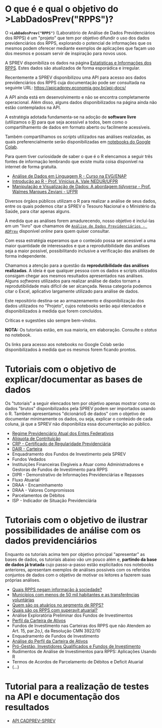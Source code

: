 # **O que é e qual o objetivo do >LabDadosPrev("RPPS")?**

O **`>LabDadosPrev("RPPS")`** (Laboratório de Análise de Dados Previdenciários dos RPPS) é um "projeto" que tem por objetivo difundir o uso dos dados previdenciários dos RPPS, explorando o potencial de informações que os mesmos podem oferecer mediante exemplos de aplicações que façam uso dos mesmos e possam servir de inspiração para novos usos.

A SPREV disponibiliza os dados na página [Estatísticas e Informações dos RPPS](https://www.gov.br/previdencia/pt-br/assuntos/previdencia-no-servico-publico). Estes dados são atualizados de forma esporádica e irregular.

Recentemente a SPREV disponibilizou uma API para acesso aos dados previdenciários dos RPPS cuja documentação pode ser consultada na seguinte URL: https://apicadprev.economia.gov.br/api-docs/

A API ainda está em desenvolvimento e não se encontra completamente operacional. Além disso, alguns dados disponibilizados na página ainda não estão contemplados na API. 

A estratégia adotada fundamenta-se na adoção de **software livre** (utilizamos o [R](https://www.r-project.org/)) para que seja acessível a todos, bem como o compartilhamento de dados em formato aberto ou facilmente acessíveis. 

Também compartilhamos os _scripts_ utilizados nas análises realizadas, as quais preferencialmente serão disponibilizadas em [notebooks do Google Colab](https://colab.research.google.com/notebooks/intro.ipynb). 

Para quem tiver curiosidade de saber o que é o R elencamos a seguir três fontes de informação lembrando que existe muita coisa disponível na internet de forma gratuita.

* [Análise de Dados em Linguagem R - Curso na EVG/ENAP](https://www.escolavirtual.gov.br/curso/325)    
* [Introdução ao R - Prof. Vinícius A. Vale NEDUR/UFPR](https://viniciusavale.com/IntroR/Intro-R.html)
* [Manipulação e Visualização de Dados: A abordagem _tidyverse_ - Prof.  Walmes Marques Zeviani - UFPR](http://leg.ufpr.br/~walmes/cursoR/data-vis/)    

Diversos órgãos públicos utilizam o R para realizar a análise de seus dados, entre os quais podemos citar a SPREV o Tesouro Nacional e o Ministério da Saúde, para citar apenas alguns.

À medida que as análises forem amadurecendo, nosso objetivo é incluí-las em um "livro" que chamamos de [`Análise de Dados Previdenciários - ADPrev`](https://marcosfs2006.github.io/ADPrevBook/) disponível _online_ para quem quiser consultar. 

Com essa estratégia esperamos que o conteúdo possa ser acessivel a uma maior quantidade de interessados e que a reprodutibilidade das análises seja a maior possível, possibilitando inclusive a verificação das análises de forma independente.

Chamamos a atenção para a questão da **reprodutibilidade das análises realizadas**. A ideia é que qualquer pessoa com os dados e scripts utilizados consigam chegar aos mesmos  resultados apresentados nas análises. Alguns _softwares_ utilizados para realizar análise de dados tornam a reprodutibilidade mais difícil de ser alcançada. Nessa categoria podemos citar o Excel, aplicativo largamente utilizado para análise de dados.

Este repositório destina-se ao armazenamento e disponibilização dos dados utilizados no "Projeto", cujos notebooks serão aqui elencados e disponibilizados à medida que forem concluídos.

Críticas e sugestões são sempre bem-vindos. 

**NOTA:** Os tutoriais estão, em sua maioria, em elaboração. Consulte o _status_ no notebook. 

Os links para acesso aos notebooks no Google Colab serão disponibilizados à medida que os mesmos forem ficando prontos.


# Tutoriais com o objetivo de explicar/documentar as bases de dados

Os "tutoriais" a seguir elencados tem por objetivo apenas mostrar como os dados "brutos" disponibilizados pela SPREV podem ser importados usando o R. Também apresentamos  "dicionárioS de dados" com o objetivo de documentar minimamente os dados, ou seja, explicar o conteúdo de cada coluna, já que a SPREV não disponibiliza essa documentação ao público.

* [Regime Previdenciário Atual dos Entes Federativos](https://colab.research.google.com/drive/1hITNSJKR_ujKjz31Y0tr2zkv84gtVHXL?usp=sharing)  
* [Alíquota de Contrituição](https://colab.research.google.com/drive/1OSLxjS4yyrcKqrgkiqQAzSWzO5noUSyU?usp=sharing)
* [CRP - Certificado de Regularidade Previdenciária](https://colab.research.google.com/drive/1UVovo2YxM3FWkmgqXKV6iTAs2T_Ge36r?usp=sharing)
* [DAIR - Carteira](https://colab.research.google.com/drive/1a51PriNhzo_liFnfLzwECCwjOIF9bhI9?usp=sharing)   
* Enquadramento dos Fundos de Investimento pela SPREV    
* Fundos Vedados    
* Instituições Financeiras Elegíveis a Atuar como Administradores e Gestoras de Fundos de Investimento para RPPS 
* DIPR - Demonstrativo de Informações Previdenciárias e Repasses<!--(https://colab.research.google.com/drive/1kaPJ6nT3zZCHCxYzkPTfTwurSgQMUeHl?usp=sharing)-->
* Fluxo Atuarial<!--(https://colab.research.google.com/drive/1Hhsuq1u6kxMuvo3y8jghBVm9gNfLwXOH?usp=sharing)-->   
* DRAA - Encaminhamento    
* DRAA - Valores Compromissos    
* Parcelamentos de Débitos   
* ISP - Indicador de Situação Previdenciária   


# Tutoriais com o objetivo de ilustrar possibilidades de análise com os dados previdenciários

Enquanto os tutoriais acima tem por objetivo principal "apresentar" as bases de dados, os tutoriais abaixo vão um pouco além e, **partindo da base de dados já tratada** cujo passo-a-passo estão explicitados nos notebooks anteriores, apresentam exemplos de análises possíveis com os referidos conjuntos de dados com o objetivo de motivar os leitores a fazerem suas próprias análises.  

* [Quais RPPS negam informação à sociedade?](https://colab.research.google.com/drive/1wdskC1W_CSgl2T3P6tkUKrjBjBO6xWM4?usp=sharing)
* [Municípios com menos de 50 mil habitantes e as transferências voluntárias](https://colab.research.google.com/drive/1BZfmZbVt24-DbXXLSXAqm35puUB2V17R?usp=sharing)
* [Quem são os atuários no segmento de RPPS?](https://colab.research.google.com/drive/1GBat-DP1ZNv4Oms8F3_tYEqaOwql81RJ?usp=sharing)
* [Quais são os RPPS com superavit atuarial?](https://colab.research.google.com/drive/1N-A7p_Cp8lwx0k1a_Gv9JT2E4CwIgBWz?usp=sharing)
* Análise Exploratória Preliminar dos Fundos de Investimentos
* [Perfil da Carteira de Ativos](https://colab.research.google.com/drive/1ZFmjCiMY91EAeIS4lw1afFRBVDnRSGyd?usp=sharing)
* Fundos de Investimento nas Carteiras dos RPPS que não Atendem ao Art. 15, par.2o,I, da Resolução CMN 3922/10
* Enquadramento de Fundos de Investimento
* [Análise do Perfil da Carteira de Ativos](https://colab.research.google.com/drive/1ZFmjCiMY91EAeIS4lw1afFRBVDnRSGyd?usp=sharing)
* [Pró-Gestão, Investidores Qualificados e Fundos de Investimento](https://colab.research.google.com/drive/1Nmy2hZyJGS-x_Mz5uNJfibpT1CKkXYuG?usp=sharing)
* Rudimentos de Análise de Investimentos para RPPS: Aplicações Usando R
* Termos de Acordos de Parcelamento de Débitos e Deficit Atuarial
* (...)

# Tutorial para a realização de testes na API e documentação dos resultados 

* [API CADPREV-SPREV](https://colab.research.google.com/drive/1FpeX9lWIVEOvyvEdWpd61PQhdMz_xPTw?usp=sharing)   


